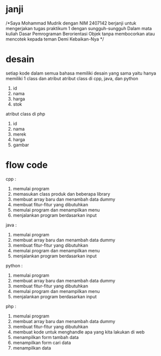 # janji
/*Saya Mohammad Mudrik dengan NIM 2407142
berjanji untuk mengerjakan tugas praktikum 1 dengan sungguh-sungguh
Dalam mata kuliah Dasar Pemrograman Berorientasi Objek tanpa membocorkan atau mencotek kepada teman
Demi Kebaikan-Nya
*/

# desain 
setiap kode dalam semua bahasa memiliki desain yang sama yaitu hanya memiliki 1 class dan atribut
atribut class di cpp, java, dan python
1. id
2. nama 
3. harga
4. stok

atribut class di php
1. id
2. nama 
3. merek
4. harga
5. gambar

# flow code
cpp : 
1. memulai program
2. memasukan class produk dan beberapa library
3. membuat array baru dan menambah data dummy
4. membuat fitur-fitur yang dibutuhkan
5. memulai program dan menampilkan menu
6. menjalankan program berdasarkan input

java :
1. memulai program
2. membuat array baru dan menambah data dummy
3. membuat fitur-fitur yang dibutuhkan
4. memulai program dan menampilkan menu
5. menjalankan program berdasarkan input

python :
1. memulai program
2. membuat array baru dan menambah data dummy
3. membuat fitur-fitur yang dibutuhkan
4. memulai program dan menampilkan menu
5. menjalankan program berdasarkan input

php :
1. memulai program
2. membuat array baru dan menambah data dummy
3. membuat fitur-fitur yang dibutuhkan
4. membuat kode untuk menghandle apa yang kita lakukan di web
5. menampilkan form tambah data
6. menampilkan form cari data
7. menampilkan data

